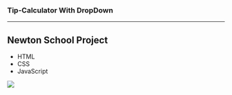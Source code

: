 ### Tip-Calculator With DropDown
---
**Newton School Project**
------------------
- HTML
- CSS
- JavaScript
<img align="center" src="https://user-images.githubusercontent.com/74202040/155593110-dfcba170-1179-459f-9be7-56b75c69ba2a.jpg">
